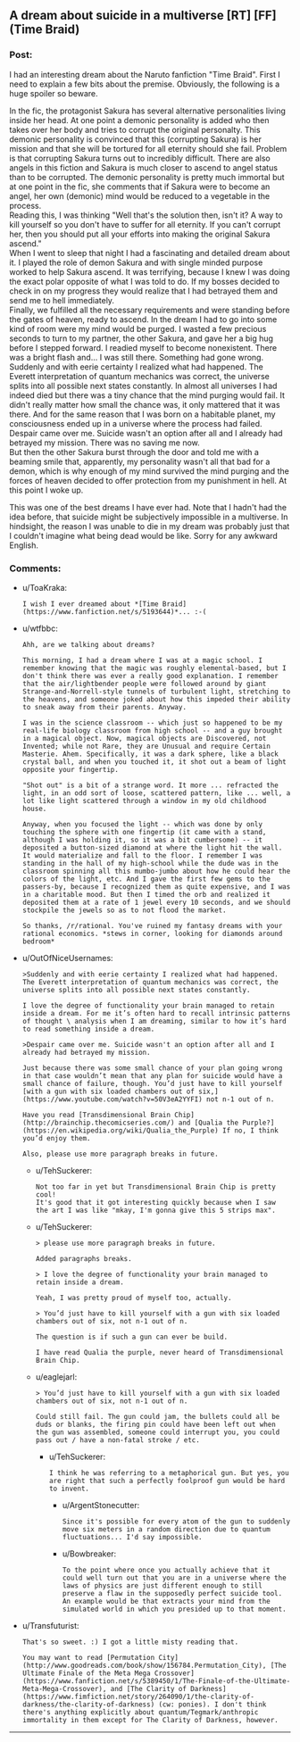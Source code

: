 ## A dream about suicide in a multiverse [RT] [FF] (Time Braid)

### Post:

I had an interesting dream about the Naruto fanfiction "Time Braid". First I need to explain a few bits about the premise. Obviously, the following is a huge spoiler so beware.

In the fic, the protagonist Sakura has several alternative personalities living inside her head. At one point a demonic personality is added who then takes over her body and tries to corrupt the original personalty. This demonic personality is convinced that this (corrupting Sakura) is her mission and that she will be tortured for all eternity should she fail. Problem is that corrupting Sakura turns out to incredibly difficult. There are also angels in this fiction and Sakura is much closer to ascend to angel status than to be corrupted. The demonic personality is pretty much immortal but at one point in the fic, she comments that if Sakura were to become an angel, her own (demonic) mind would be reduced to a vegetable in the process.  
Reading this, I was thinking "Well that's the solution then, isn't it? A way to kill yourself so you don't have to suffer for all eternity. If you can't corrupt her, then you should put all your efforts into making the original Sakura ascend."  
When I went to sleep that night I had a fascinating and detailed dream about it. I played the role of demon Sakura and with single minded purpose worked to help Sakura ascend. It was terrifying, because I knew I was doing the exact polar opposite of what I was told to do. If my bosses decided to check in on my progress they would realize that I had betrayed them and send me to hell immediately.  
Finally, we fulfilled all the necessary requirements and were standing before the gates of heaven, ready to ascend. In the dream I had to go into some kind of room were my mind would be purged. I wasted a few precious seconds to turn to my partner, the other Sakura, and gave her a big hug before I stepped forward. I readied myself to become nonexistent. There was a bright flash and... I was still there. Something had gone wrong.  
Suddenly and with eerie certainty I realized what had happened. The Everett interpretation of quantum mechanics was correct, the universe splits into all possible next states constantly. In almost all universes I had indeed died but there was a tiny chance that the mind purging would fail. It didn't really matter how small the chance was, it only mattered that it was there. And for the same reason that I was born on a habitable planet, my consciousness ended up in a universe where the process had failed. Despair came over me. Suicide wasn't an option after all and I already had betrayed my mission. There was no saving me now.  
But then the other Sakura burst through the door and told me with a beaming smile that, apparently, my personality wasn't all that bad for a demon, which is why enough of my mind survived the mind purging and the forces of heaven decided to offer protection from my punishment in hell. At this point I woke up.

This was one of the best dreams I have ever had. Note that I hadn't had the idea before, that suicide might be subjectively impossible in a multiverse. In hindsight, the reason I was unable to die in my dream was probably just that I couldn't imagine what being dead would be like.
Sorry for any awkward English.

### Comments:

- u/ToaKraka:
  ```
  I wish I ever dreamed about *[Time Braid](https://www.fanfiction.net/s/5193644)*... :-(
  ```

- u/wtfbbc:
  ```
  Ahh, are we talking about dreams?

  This morning, I had a dream where I was at a magic school. I remember knowing that the magic was roughly elemental-based, but I don't think there was ever a really good explanation. I remember that the air/lightbender people were followed around by giant Strange-and-Norrell-style tunnels of turbulent light, stretching to the heavens, and someone joked about how this impeded their ability to sneak away from their parents. Anyway.

  I was in the science classroom -- which just so happened to be my real-life biology classroom from high school -- and a guy brought in a magical object. Now, magical objects are Discovered, not Invented; while not Rare, they are Unusual and require Certain Masterie. Ahem. Specifically, it was a dark sphere, like a black crystal ball, and when you touched it, it shot out a beam of light opposite your fingertip.

  "Shot out" is a bit of a strange word. It more ... refracted the light, in an odd sort of loose, scattered pattern, like ... well, a lot like light scattered through a window in my old childhood house.

  Anyway, when you focused the light -- which was done by only touching the sphere with one fingertip (it came with a stand, although I was holding it, so it was a bit cumbersome) -- it deposited a button-sized diamond at where the light hit the wall. It would materialize and fall to the floor. I remember I was standing in the hall of my high-school while the dude was in the classroom spinning all this mumbo-jumbo about how he could hear the colors of the light, etc. And I gave the first few gems to the passers-by, because I recognized them as quite expensive, and I was in a charitable mood. But then I timed the orb and realized it deposited them at a rate of 1 jewel every 10 seconds, and we should stockpile the jewels so as to not flood the market.

  So thanks, /r/rational. You've ruined my fantasy dreams with your rational economics. *stews in corner, looking for diamonds around bedroom*
  ```

- u/OutOfNiceUsernames:
  ```
  >Suddenly and with eerie certainty I realized what had happened. The Everett interpretation of quantum mechanics was correct, the universe splits into all possible next states constantly.

  I love the degree of functionality your brain managed to retain inside a dream. For me it’s often hard to recall intrinsic patterns of thought \ analysis when I am dreaming, similar to how it’s hard to read something inside a dream.

  >Despair came over me. Suicide wasn't an option after all and I already had betrayed my mission.

  Just because there was some small chance of your plan going wrong in that case wouldn’t mean that any plan for suicide would have a small chance of failure, though. You’d just have to kill yourself [with a gun with six loaded chambers out of six,](https://www.youtube.com/watch?v=50V3eA2YYFI) not n-1 out of n.

  Have you read [Transdimensional Brain Chip](http://brainchip.thecomicseries.com/) and [Qualia the Purple?](https://en.wikipedia.org/wiki/Qualia_the_Purple) If no, I think you’d enjoy them.

  Also, please use more paragraph breaks in future.
  ```

  - u/TehSuckerer:
    ```
    Not too far in yet but Transdimensional Brain Chip is pretty cool!  
    It's good that it got interesting quickly because when I saw the art I was like "mkay, I'm gonna give this 5 strips max".
    ```

  - u/TehSuckerer:
    ```
    > please use more paragraph breaks in future.  

    Added paragraphs breaks.

    > I love the degree of functionality your brain managed to retain inside a dream.

    Yeah, I was pretty proud of myself too, actually.

    > You’d just have to kill yourself with a gun with six loaded chambers out of six, not n-1 out of n.

    The question is if such a gun can ever be build.

    I have read Qualia the purple, never heard of Transdimensional Brain Chip.
    ```

  - u/eaglejarl:
    ```
    > You’d just have to kill yourself with a gun with six loaded chambers out of six, not n-1 out of n.

    Could still fail. The gun could jam, the bullets could all be duds or blanks, the firing pin could have been left out when the gun was assembled, someone could interrupt you, you could pass out / have a non-fatal stroke / etc.
    ```

    - u/TehSuckerer:
      ```
      I think he was referring to a metaphorical gun. But yes, you are right that such a perfectly foolproof gun would be hard to invent.
      ```

      - u/ArgentStonecutter:
        ```
        Since it's possible for every atom of the gun to suddenly move six meters in a random direction due to quantum fluctuations... I'd say impossible.
        ```

      - u/Bowbreaker:
        ```
        To the point where once you actually achieve that it could well turn out that you are in a universe where the laws of physics are just different enough to still preserve a flaw in the supposedly perfect suicide tool. An example would be that extracts your mind from the simulated world in which you presided up to that moment.
        ```

- u/Transfuturist:
  ```
  That's so sweet. :) I got a little misty reading that.

  You may want to read [Permutation City](http://www.goodreads.com/book/show/156784.Permutation_City), [The Ultimate Finale of the Meta Mega Crossover](https://www.fanfiction.net/s/5389450/1/The-Finale-of-the-Ultimate-Meta-Mega-Crossover), and [The Clarity of Darkness](https://www.fimfiction.net/story/264090/1/the-clarity-of-darkness/the-clarity-of-darkness) (cw: ponies). I don't think there's anything explicitly about quantum/Tegmark/anthropic immortality in them except for The Clarity of Darkness, however.
  ```

---


